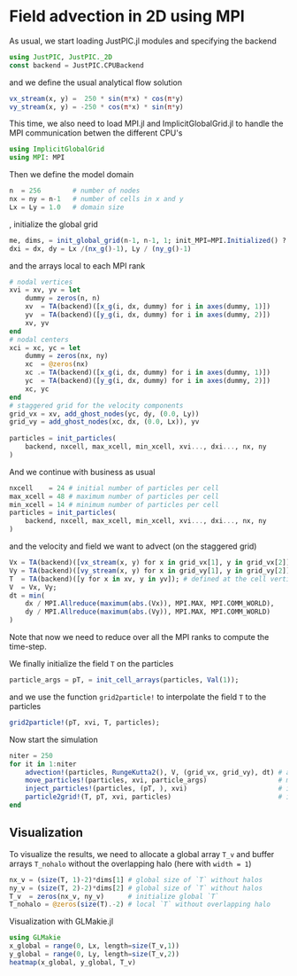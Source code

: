 # Field advection in 2D using MPI

As usual, we start loading JustPIC.jl modules and specifying the backend

```julia
using JustPIC, JustPIC._2D
const backend = JustPIC.CPUBackend
```

and we define the usual analytical flow solution

```julia
vx_stream(x, y) =  250 * sin(π*x) * cos(π*y)
vy_stream(x, y) = -250 * cos(π*x) * sin(π*y)
```
This time, we also need to load MPI.jl and ImplicitGlobalGrid.jl to handle the MPI communication betwen the different CPU's

```julia
using ImplicitGlobalGrid
using MPI: MPI
```

Then we define the model domain

```julia
n  = 256        # number of nodes
nx = ny = n-1   # number of cells in x and y
Lx = Ly = 1.0   # domain size
```

, initialize the global grid
```julia
me, dims, = init_global_grid(n-1, n-1, 1; init_MPI=MPI.Initialized() ? false : true)
dxi = dx, dy = Lx /(nx_g()-1), Ly / (ny_g()-1)
```
and the arrays local to each MPI rank

```julia
# nodal vertices
xvi = xv, yv = let
    dummy = zeros(n, n) 
    xv  = TA(backend)([x_g(i, dx, dummy) for i in axes(dummy, 1)])
    yv  = TA(backend)([y_g(i, dx, dummy) for i in axes(dummy, 2)])
    xv, yv
end
# nodal centers
xci = xc, yc = let
    dummy = zeros(nx, ny) 
    xc  = @zeros(nx) 
    xc .= TA(backend)([x_g(i, dx, dummy) for i in axes(dummy, 1)])
    yc  = TA(backend)([y_g(i, dx, dummy) for i in axes(dummy, 2)])
    xc, yc
end
# staggered grid for the velocity components
grid_vx = xv, add_ghost_nodes(yc, dy, (0.0, Ly))
grid_vy = add_ghost_nodes(xc, dx, (0.0, Lx)), yv
    
particles = init_particles(
    backend, nxcell, max_xcell, min_xcell, xvi..., dxi..., nx, ny
)
```

And we continue with business as usual

```julia
nxcell    = 24 # initial number of particles per cell
max_xcell = 48 # maximum number of particles per cell
min_xcell = 14 # minimum number of particles per cell
particles = init_particles(
    backend, nxcell, max_xcell, min_xcell, xvi..., dxi..., nx, ny
)
```

and the velocity and field we want to advect (on the staggered grid)

```julia
Vx = TA(backend)([vx_stream(x, y) for x in grid_vx[1], y in grid_vx[2]]);
Vy = TA(backend)([vy_stream(x, y) for x in grid_vy[1], y in grid_vy[2]]);
T  = TA(backend)([y for x in xv, y in yv]); # defined at the cell vertices
V  = Vx, Vy;
dt = min(
    dx / MPI.Allreduce(maximum(abs.(Vx)), MPI.MAX, MPI.COMM_WORLD),
    dy / MPI.Allreduce(maximum(abs.(Vy)), MPI.MAX, MPI.COMM_WORLD)
)
```

Note that now we need to reduce over all the MPI ranks to compute the time-step.

We finally initialize the field `T` on the particles

```julia
particle_args = pT, = init_cell_arrays(particles, Val(1));
```

and we use the function `grid2particle!` to interpolate the field `T` to the particles

```julia
grid2particle!(pT, xvi, T, particles);
```

Now start the simulation

```julia
niter = 250
for it in 1:niter
    advection!(particles, RungeKutta2(), V, (grid_vx, grid_vy), dt) # advect particles
    move_particles!(particles, xvi, particle_args)                  # move particles in the memory
    inject_particles!(particles, (pT, ), xvi)                       # inject particles if needed
    particle2grid!(T, pT, xvi, particles)                           # interpolate particles to the grid
end
```

## Visualization
To visualize the results, we need to allocate a global array `T_v` and buffer arrays `T_nohalo` without the overlapping halo (here with `width = 1`)
```julia
nx_v = (size(T, 1)-2)*dims[1] # global size of `T` without halos
ny_v = (size(T, 2)-2)*dims[2] # global size of `T` without halos
T_v  = zeros(nx_v, ny_v)      # initialize global `T`
T_nohalo = @zeros(size(T).-2) # local `T` without overlapping halo
```

Visualization with GLMakie.jl
```julia
using GLMakie
x_global = range(0, Lx, length=size(T_v,1))
y_global = range(0, Ly, length=size(T_v,2))
heatmap(x_global, y_global, T_v)
```
